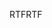 <span data-ttu-id="ff699-101">RTF</span><span class="sxs-lookup"><span data-stu-id="ff699-101">RTF</span></span>